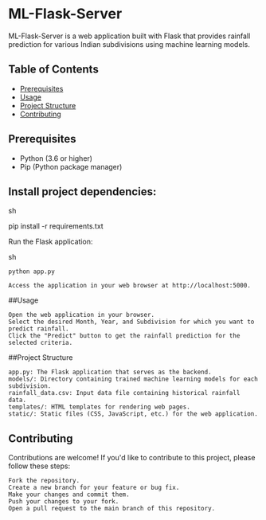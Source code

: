 # ML-Flask-Server

ML-Flask-Server is a web application built with Flask that provides rainfall prediction for various Indian subdivisions using machine learning models.

## Table of Contents
- [Prerequisites](#prerequisites)
- [Usage](#usage)
- [Project Structure](#project-structure)
- [Contributing](#contributing)


## Prerequisites
- Python (3.6 or higher)
- Pip (Python package manager)




## Install project dependencies:

sh

pip install -r requirements.txt

Run the Flask application:

sh

    python app.py

    Access the application in your web browser at http://localhost:5000.

##Usage

    Open the web application in your browser.
    Select the desired Month, Year, and Subdivision for which you want to predict rainfall.
    Click the "Predict" button to get the rainfall prediction for the selected criteria.

##Project Structure

    app.py: The Flask application that serves as the backend.
    models/: Directory containing trained machine learning models for each subdivision.
    rainfall_data.csv: Input data file containing historical rainfall data.
    templates/: HTML templates for rendering web pages.
    static/: Static files (CSS, JavaScript, etc.) for the web application.

## Contributing

Contributions are welcome! If you'd like to contribute to this project, please follow these steps:

    Fork the repository.
    Create a new branch for your feature or bug fix.
    Make your changes and commit them.
    Push your changes to your fork.
    Open a pull request to the main branch of this repository.
